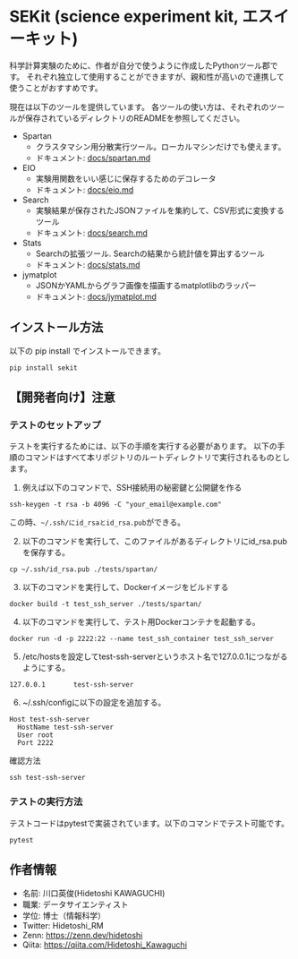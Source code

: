 # SEKit (science experiment kit, エスイーキット)
科学計算実験のために、作者が自分で使うように作成したPythonツール郡です。
それぞれ独立して使用することができますが、親和性が高いので連携して使うことがおすすめです。

現在は以下のツールを提供しています。
各ツールの使い方は、それぞれのツールが保存されているディレクトリのREADMEを参照してください。
- Spartan
  - クラスタマシン用分散実行ツール。ローカルマシンだけでも使えます。
  - ドキュメント: [docs/spartan.md](docs/spartan.md)
- EIO
  - 実験用関数をいい感じに保存するためのデコレータ
  - ドキュメント: [docs/eio.md](docs/eio.md)
- Search
  - 実験結果が保存されたJSONファイルを集約して、CSV形式に変換するツール
  - ドキュメント: [docs/search.md](docs/search.md)
- Stats
  - Searchの拡張ツール. Searchの結果から統計値を算出するツール
  - ドキュメント: [docs/stats.md](docs/stats.md)
- jymatplot
  - JSONかYAMLからグラフ画像を描画するmatplotlibのラッパー
  - ドキュメント: [docs/jymatplot.md](docs/jymatplot.md)

## インストール方法
以下の pip install でインストールできます。
```
pip install sekit
```

## 【開発者向け】注意
### テストのセットアップ
テストを実行するためには、以下の手順を実行する必要があります。
以下の手順のコマンドはすべて本リポジトリのルートディレクトリで実行されるものとします。

1. 例えば以下のコマンドで、SSH接続用の秘密鍵と公開鍵を作る
```
ssh-keygen -t rsa -b 4096 -C "your_email@example.com"
```
この時、`~/.ssh/にid_rsaとid_rsa.pub`ができる。

2. 以下のコマンドを実行して、このファイルがあるディレクトリにid_rsa.pubを保存する。
```
cp ~/.ssh/id_rsa.pub ./tests/spartan/
```

3. 以下のコマンドを実行して、Dockerイメージをビルドする
```
docker build -t test_ssh_server ./tests/spartan/
```

4. 以下のコマンドを実行して、テスト用Dockerコンテナを起動する。
```
docker run -d -p 2222:22 --name test_ssh_container test_ssh_server
```

5. /etc/hostsを設定してtest-ssh-serverというホスト名で127.0.0.1につながるようにする。
```
127.0.0.1       test-ssh-server
```

6. ~/.ssh/configに以下の設定を追加する。
```
Host test-ssh-server
  HostName test-ssh-server
  User root
  Port 2222
```

確認方法
```
ssh test-ssh-server
```

### テストの実行方法
テストコードはpytestで実装されています。以下のコマンドでテスト可能です。
```
pytest
```


## 作者情報
- 名前: 川口英俊(Hidetoshi KAWAGUCHI)
- 職業: データサイエンティスト
- 学位: 博士（情報科学）
- Twitter: Hidetoshi_RM
- Zenn: https://zenn.dev/hidetoshi
- Qiita: https://qiita.com/Hidetoshi_Kawaguchi

